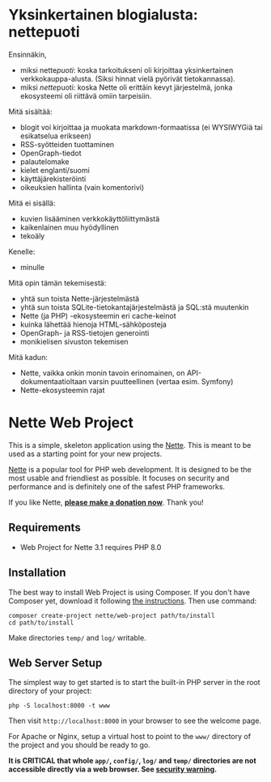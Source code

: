 
Yksinkertainen blogialusta: nettepuoti
======================================

Ensinnäkin,

* miksi nette*puoti*: koska tarkoitukseni oli kirjoittaa yksinkertainen verkkokauppa-alusta. (Siksi hinnat vielä pyörivät tietokannassa).
* miksi *nette*puoti: koska Nette oli erittäin kevyt järjestelmä, jonka ekosysteemi oli riittävä omiin tarpeisiin.

Mitä sisältää: 

* blogit voi kirjoittaa ja muokata markdown-formaatissa (ei WYSIWYGiä tai esikatselua erikseen)
* RSS-syötteiden tuottaminen
* OpenGraph-tiedot
* palautelomake
* kielet englanti/suomi
* käyttäjärekisteröinti
* oikeuksien hallinta (vain komentorivi)

Mitä ei sisällä:

* kuvien lisääminen verkkokäyttöliittymästä
* kaikenlainen muu hyödyllinen
* tekoäly

Kenelle:

* minulle

Mitä opin tämän tekemisestä:

* yhtä sun toista Nette-järjestelmästä
* yhtä sun toista SQLite-tietokantajärjestelmästä ja SQL:stä muutenkin
* Nette (ja PHP) -ekosysteemin eri cache-keinot
* kuinka lähettää hienoja HTML-sähköposteja
* OpenGraph- ja RSS-tietojen generointi
* monikielisen sivuston tekemisen 

Mitä kadun:

* Nette, vaikka onkin monin tavoin erinomainen, on API-dokumentaatioltaan varsin puutteellinen (vertaa esim. Symfony)
* Nette-ekosysteemin rajat



Nette Web Project
=================

This is a simple, skeleton application using the [Nette](https://nette.org). This is meant to
be used as a starting point for your new projects.

[Nette](https://nette.org) is a popular tool for PHP web development.
It is designed to be the most usable and friendliest as possible. It focuses
on security and performance and is definitely one of the safest PHP frameworks.

If you like Nette, **[please make a donation now](https://nette.org/donate)**. Thank you!


Requirements
------------

- Web Project for Nette 3.1 requires PHP 8.0


Installation
------------

The best way to install Web Project is using Composer. If you don't have Composer yet,
download it following [the instructions](https://doc.nette.org/composer). Then use command:

	composer create-project nette/web-project path/to/install
	cd path/to/install


Make directories `temp/` and `log/` writable.


Web Server Setup
----------------

The simplest way to get started is to start the built-in PHP server in the root directory of your project:

	php -S localhost:8000 -t www

Then visit `http://localhost:8000` in your browser to see the welcome page.

For Apache or Nginx, setup a virtual host to point to the `www/` directory of the project and you
should be ready to go.

**It is CRITICAL that whole `app/`, `config/`, `log/` and `temp/` directories are not accessible directly
via a web browser. See [security warning](https://nette.org/security-warning).**
